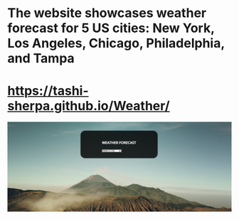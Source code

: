 
# The website showcases weather forecast for 5 US cities: New York, Los Angeles, Chicago, Philadelphia, and Tampa

 # https://tashi-sherpa.github.io/Weather/

<div class="card bg-dark text-white">
    <img src="Images/WeatherForecast.png" class="card-img" alt="...">
